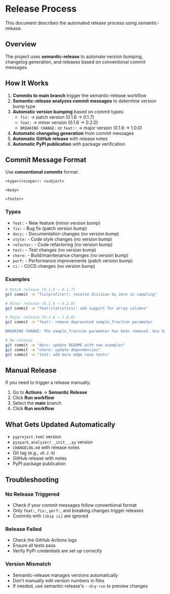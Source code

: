 # Release Process

This document describes the automated release process using semantic-release.

## Overview

The project uses **semantic-release** to automate version bumping, changelog generation, and releases based on conventional commit messages.

## How It Works

1. **Commits to main branch** trigger the semantic-release workflow
2. **Semantic-release analyzes commit messages** to determine version bump type
3. **Automatic version bumping** based on commit types:
   - `fix:` → patch version (0.1.6 → 0.1.7)
   - `feat:` → minor version (0.1.6 → 0.2.0)
   - `BREAKING CHANGE:` or `feat!:` → major version (0.1.6 → 1.0.0)
4. **Automatic changelog generation** from commit messages
5. **Automatic GitHub release** with release notes
6. **Automatic PyPI publication** with package verification

## Commit Message Format

Use **conventional commits** format:

```
<type>(<scope>): <subject>

<body>

<footer>
```

### Types
- `feat:` - New feature (minor version bump)
- `fix:` - Bug fix (patch version bump)
- `docs:` - Documentation changes (no version bump)
- `style:` - Code style changes (no version bump)
- `refactor:` - Code refactoring (no version bump)
- `test:` - Test changes (no version bump)
- `chore:` - Build/maintenance changes (no version bump)
- `perf:` - Performance improvements (patch version bump)
- `ci:` - CI/CD changes (no version bump)

### Examples

```bash
# Patch release (0.1.6 → 0.1.7)
git commit -m "fix(profiler): resolve division by zero in sampling"

# Minor release (0.1.6 → 0.2.0)
git commit -m "feat(statistics): add support for array columns"

# Major release (0.1.6 → 1.0.0)
git commit -m "feat!: remove deprecated sample_fraction parameter

BREAKING CHANGE: The sample_fraction parameter has been removed. Use SamplingConfig instead."

# No release
git commit -m "docs: update README with new examples"
git commit -m "chore: update dependencies"
git commit -m "test: add more edge case tests"
```

## Manual Release

If you need to trigger a release manually:

1. Go to **Actions** → **Semantic Release**
2. Click **Run workflow**
3. Select the **main** branch
4. Click **Run workflow**

## What Gets Updated Automatically

- `pyproject.toml` version
- `pyspark_analyzer/__init__.py` version
- `CHANGELOG.md` with release notes
- Git tag (e.g., `v0.2.0`)
- GitHub release with notes
- PyPI package publication

## Troubleshooting

### No Release Triggered
- Check if your commit messages follow conventional format
- Only `feat:`, `fix:`, `perf:`, and breaking changes trigger releases
- Commits with `[skip ci]` are ignored

### Release Failed
- Check the GitHub Actions logs
- Ensure all tests pass
- Verify PyPI credentials are set up correctly

### Version Mismatch
- Semantic-release manages versions automatically
- Don't manually edit version numbers in files
- If needed, use semantic-release's `--dry-run` to preview changes

